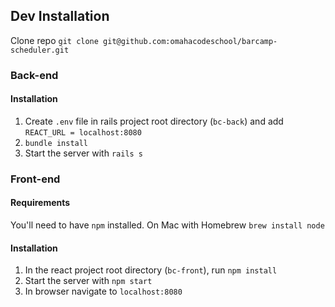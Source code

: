 ## Dev Installation

Clone repo `git clone git@github.com:omahacodeschool/barcamp-scheduler.git`

### Back-end
#### Installation
1. Create `.env` file in rails project root directory (`bc-back`) and add `REACT_URL = localhost:8080`
2. `bundle install`
3. Start the server with `rails s`

### Front-end
#### Requirements
You'll need to have `npm` installed. On Mac with Homebrew `brew install node`

#### Installation
1. In the react project root directory (`bc-front`), run `npm install`
2. Start the server with `npm start`
3. In browser navigate to `localhost:8080`


